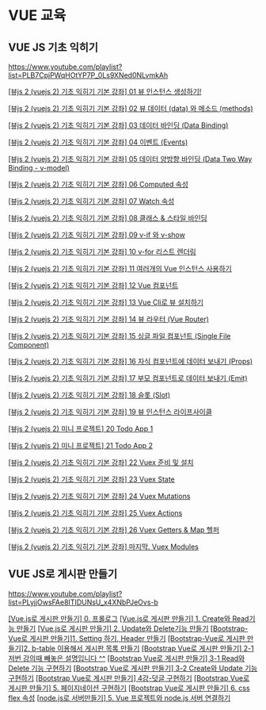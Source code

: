 # VUE 교육

## VUE JS 기초 익히기

<https://www.youtube.com/playlist?list=PLB7CpjPWqHOtYP7P_0Ls9XNed0NLvmkAh>

[[뷰js 2 (vuejs 2) 기초 익히기 기본 강좌] 01 뷰 인스턴스 생성하기!](https://www.youtube.com/watch?v=gZBKGn0wQXU&list=PLB7CpjPWqHOtYP7P_0Ls9XNed0NLvmkAh)

[[뷰js 2 (vuejs 2) 기초 익히기 기본 강좌] 02 뷰 데이터 (data) 와 메소드 (methods)](https://www.youtube.com/watch?v=bxxZmYUpg6M&list=PLB7CpjPWqHOtYP7P_0Ls9XNed0NLvmkAh&index=2)

[[뷰js 2 (vuejs 2) 기초 익히기 기본 강좌] 03 데이터 바인딩 (Data Binding)](https://www.youtube.com/watch?v=MQQGlUM0uKM&list=PLB7CpjPWqHOtYP7P_0Ls9XNed0NLvmkAh&index=3)

[[뷰js 2 (vuejs 2) 기초 익히기 기본 강좌] 04 이벤트 (Events)](https://www.youtube.com/watch?v=tYBIdgZrUKM&list=PLB7CpjPWqHOtYP7P_0Ls9XNed0NLvmkAh&index=4)

[[뷰js 2 (vuejs 2) 기초 익히기 기본 강좌] 05 데이터 양방향 바인딩 (Data Two Way Binding - v-model)](https://www.youtube.com/watch?v=m4Y5xMM0j4M&list=PLB7CpjPWqHOtYP7P_0Ls9XNed0NLvmkAh&index=5)

[[뷰js 2 (vuejs 2) 기초 익히기 기본 강좌] 06 Computed 속성](https://www.youtube.com/watch?v=G9gKCPrCdVo&list=PLB7CpjPWqHOtYP7P_0Ls9XNed0NLvmkAh&index=6)

[[뷰js 2 (vuejs 2) 기초 익히기 기본 강좌] 07 Watch 속성](https://www.youtube.com/watch?v=aMfVABEHyQk&list=PLB7CpjPWqHOtYP7P_0Ls9XNed0NLvmkAh&index=7)

[[뷰js 2 (vuejs 2) 기초 익히기 기본 강좌] 08 클래스 & 스타일 바인딩](https://www.youtube.com/watch?v=0OYoPxehX-4&list=PLB7CpjPWqHOtYP7P_0Ls9XNed0NLvmkAh&index=8)

[[뷰js 2 (vuejs 2) 기초 익히기 기본 강좌] 09 v-if 와 v-show](https://www.youtube.com/watch?v=1L4Du55Albs&list=PLB7CpjPWqHOtYP7P_0Ls9XNed0NLvmkAh&index=9)

[[뷰js 2 (vuejs 2) 기초 익히기 기본 강좌] 10 v-for 리스트 렌더링](https://www.youtube.com/watch?v=HAegTAEW1Y0)

[[뷰js 2 (vuejs 2) 기초 익히기 기본 강좌] 11 여러개의 Vue 인스턴스 사용하기](https://www.youtube.com/watch?v=LoxRqagf3k4)

[[뷰js 2 (vuejs 2) 기초 익히기 기본 강좌] 12 Vue 컴포넌트](https://www.youtube.com/watch?v=CfJhtoeyi4E)

[[뷰js 2 (vuejs 2) 기초 익히기 기본 강좌] 13 Vue Cli로 뷰 설치하기](https://www.youtube.com/watch?v=5lDEee-Ur34)

[[뷰js 2 (vuejs 2) 기초 익히기 기본 강좌] 14 뷰 라우터 (Vue Router)](https://www.youtube.com/watch?v=PQRozQ5fGKo&list=PLB7CpjPWqHOtYP7P_0Ls9XNed0NLvmkAh&index=15)

[[뷰js 2 (vuejs 2) 기초 익히기 기본 강좌] 15 싱글 파일 컴포넌트 (Single File Component)](https://www.youtube.com/watch?v=t0z0kSQIr38&list=PLB7CpjPWqHOtYP7P_0Ls9XNed0NLvmkAh&index=16)

[[뷰js 2 (vuejs 2) 기초 익히기 기본 강좌] 16 자식 컴포넌트에 데이터 보내기 (Props)](https://www.youtube.com/watch?v=yqj7-SyG1Ao&list=PLB7CpjPWqHOtYP7P_0Ls9XNed0NLvmkAh&index=17)

[[뷰js 2 (vuejs 2) 기초 익히기 기본 강좌] 17 부모 컴포넌트로 데이터 보내기 (Emit)](https://www.youtube.com/watch?v=s22GVKoGMWs&list=PLB7CpjPWqHOtYP7P_0Ls9XNed0NLvmkAh&index=18)

[[뷰js 2 (vuejs 2) 기초 익히기 기본 강좌] 18 슬롯 (Slot)](https://www.youtube.com/watch?v=0mC7K2wOuJA&list=PLB7CpjPWqHOtYP7P_0Ls9XNed0NLvmkAh&index=20)

[[뷰js 2 (vuejs 2) 기초 익히기 기본 강좌] 19 뷰 인스턴스 라이프사이클](https://www.youtube.com/watch?v=0mC7K2wOuJA&list=PLB7CpjPWqHOtYP7P_0Ls9XNed0NLvmkAh&index=20)

[[뷰js 2 (vuejs 2) 미니 프로젝트] 20 Todo App 1](https://www.youtube.com/watch?v=uYWhN-2IyCQ&list=PLB7CpjPWqHOtYP7P_0Ls9XNed0NLvmkAh&index=21)

[[뷰js 2 (vuejs 2) 미니 프로젝트] 21 Todo App 2](https://www.youtube.com/watch?v=4SRiKWBdcw0&list=PLB7CpjPWqHOtYP7P_0Ls9XNed0NLvmkAh&index=22)

[[뷰js 2 (vuejs 2) 기초 익히기 기본 강좌] 22 Vuex 준비 및 설치](https://www.youtube.com/watch?v=VjTnWioRYdY&list=PLB7CpjPWqHOtYP7P_0Ls9XNed0NLvmkAh&index=23)

[[뷰js 2 (vuejs 2) 기초 익히기 기본 강좌] 23 Vuex State](https://www.youtube.com/watch?v=TBjF60Z9muQ&list=PLB7CpjPWqHOtYP7P_0Ls9XNed0NLvmkAh&index=24)

[[뷰js 2 (vuejs 2) 기초 익히기 기본 강좌] 24 Vuex Mutations](https://www.youtube.com/watch?v=Gj2YeEgfF6c&list=PLB7CpjPWqHOtYP7P_0Ls9XNed0NLvmkAh&index=25)

[[뷰js 2 (vuejs 2) 기초 익히기 기본 강좌] 25 Vuex Actions](https://www.youtube.com/watch?v=VRjeOyhasDE&list=PLB7CpjPWqHOtYP7P_0Ls9XNed0NLvmkAh&index=26)

[[뷰js 2 (vuejs 2) 기초 익히기 기본 강좌] 26 Vuex Getters & Map 헬퍼](https://www.youtube.com/watch?v=H25nKpY0Ur8&list=PLB7CpjPWqHOtYP7P_0Ls9XNed0NLvmkAh&index=27)

[[뷰js 2 (vuejs 2) 기초 익히기 기본 강좌] 마지막. Vuex Modules](https://www.youtube.com/watch?v=4mfqbitZOlI&list=PLB7CpjPWqHOtYP7P_0Ls9XNed0NLvmkAh&index=28)

## VUE JS로 게시판 만들기

<https://www.youtube.com/playlist?list=PLyjjOwsFAe8ITIDUNsU_x4XNbPJeOvs-b>

[[Vue.js로 게시판 만들기] 0. 프롤로그](https://www.youtube.com/watch?v=s1lXVr65KZg&list=PLyjjOwsFAe8ITIDUNsU_x4XNbPJeOvs-b&index=1)
[[Vue.js로 게시판 만들기] 1. Create와 Read기능 만들기](https://www.youtube.com/watch?v=yX0bB9-Rzbw&list=PLyjjOwsFAe8ITIDUNsU_x4XNbPJeOvs-b&index=2)
[[Vue.js로 게시판 만들기] 2. Update와 Delete기능 만들기](https://www.youtube.com/watch?v=khl5I2hKqFo&list=PLyjjOwsFAe8ITIDUNsU_x4XNbPJeOvs-b&index=3)
[[Bootstrap-Vue로 게시판 만들기]1. Setting 하기, Header 만들기](https://www.youtube.com/watch?v=ZIiTjMiZzQo&list=PLyjjOwsFAe8ITIDUNsU_x4XNbPJeOvs-b&index=4)
[[Bootstrap-Vue로 게시판 만들기]2. b-table 이용해서 게시판 목록 만들기](https://www.youtube.com/watch?v=U9LjHUajdjk&list=PLyjjOwsFAe8ITIDUNsU_x4XNbPJeOvs-b&index=5)
[[Bootstrap Vue로 게시판 만들기] 2-1 저번 강의때 빼놓은 설명입니다 ^^](https://www.youtube.com/watch?v=CERAFCTJNPE&list=PLyjjOwsFAe8ITIDUNsU_x4XNbPJeOvs-b&index=6)
[[Bootstrap Vue로 게시판 만들기] 3-1 Read와 Delete 기능 구현하기](https://www.youtube.com/watch?v=sUFlKau4ELk&list=PLyjjOwsFAe8ITIDUNsU_x4XNbPJeOvs-b&index=7)
[[Bootstrap Vue로 게시판 만들기] 3-2 Create와 Update 기능 구현하기](https://www.youtube.com/watch?v=w3UOeWyRRrQ&list=PLyjjOwsFAe8ITIDUNsU_x4XNbPJeOvs-b&index=8)
[[Bootstrap Vue로 게시판 만들기] 4강-덧글 구현하기](https://www.youtube.com/watch?v=faS-SszfnQk&list=PLyjjOwsFAe8ITIDUNsU_x4XNbPJeOvs-b&index=9)
[[Bootstrap Vue로 게시판 만들기] 5. 페이지네이션 구현하기](https://www.youtube.com/watch?v=IHE2BfqiHAQ&list=PLyjjOwsFAe8ITIDUNsU_x4XNbPJeOvs-b&index=10)
[[Bootstrap Vue로 게시판 만들기] 6. css flex 속성](https://www.youtube.com/watch?v=6WEowNo0sB0&list=PLyjjOwsFAe8ITIDUNsU_x4XNbPJeOvs-b&index=11)
[[node.js로 서버만들기] 5. Vue 프로젝트와 node.js 서버 연결하기](https://www.youtube.com/watch?v=b-rb93mbyA4&list=PLyjjOwsFAe8ITIDUNsU_x4XNbPJeOvs-b&index=12)